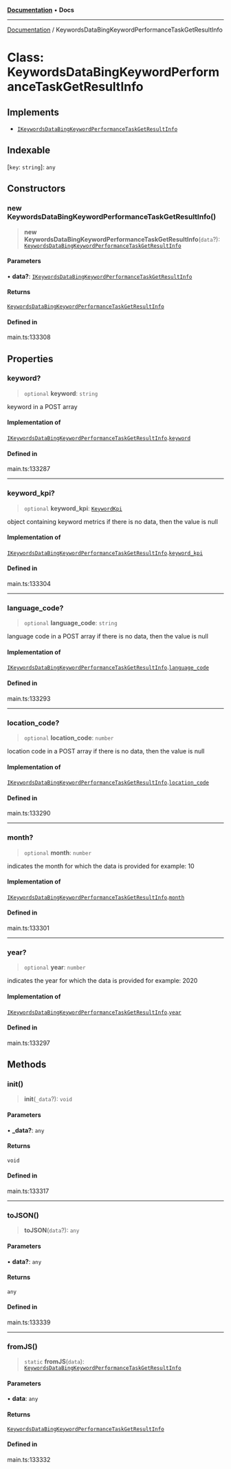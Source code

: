 [**Documentation**](../README.md) • **Docs**

***

[Documentation](../globals.md) / KeywordsDataBingKeywordPerformanceTaskGetResultInfo

# Class: KeywordsDataBingKeywordPerformanceTaskGetResultInfo

## Implements

- [`IKeywordsDataBingKeywordPerformanceTaskGetResultInfo`](../interfaces/IKeywordsDataBingKeywordPerformanceTaskGetResultInfo.md)

## Indexable

 \[`key`: `string`\]: `any`

## Constructors

### new KeywordsDataBingKeywordPerformanceTaskGetResultInfo()

> **new KeywordsDataBingKeywordPerformanceTaskGetResultInfo**(`data`?): [`KeywordsDataBingKeywordPerformanceTaskGetResultInfo`](KeywordsDataBingKeywordPerformanceTaskGetResultInfo.md)

#### Parameters

• **data?**: [`IKeywordsDataBingKeywordPerformanceTaskGetResultInfo`](../interfaces/IKeywordsDataBingKeywordPerformanceTaskGetResultInfo.md)

#### Returns

[`KeywordsDataBingKeywordPerformanceTaskGetResultInfo`](KeywordsDataBingKeywordPerformanceTaskGetResultInfo.md)

#### Defined in

main.ts:133308

## Properties

### keyword?

> `optional` **keyword**: `string`

keyword in a POST array

#### Implementation of

[`IKeywordsDataBingKeywordPerformanceTaskGetResultInfo`](../interfaces/IKeywordsDataBingKeywordPerformanceTaskGetResultInfo.md).[`keyword`](../interfaces/IKeywordsDataBingKeywordPerformanceTaskGetResultInfo.md#keyword)

#### Defined in

main.ts:133287

***

### keyword\_kpi?

> `optional` **keyword\_kpi**: [`KeywordKpi`](KeywordKpi.md)

object containing keyword metrics
if there is no data, then the value is null

#### Implementation of

[`IKeywordsDataBingKeywordPerformanceTaskGetResultInfo`](../interfaces/IKeywordsDataBingKeywordPerformanceTaskGetResultInfo.md).[`keyword_kpi`](../interfaces/IKeywordsDataBingKeywordPerformanceTaskGetResultInfo.md#keyword_kpi)

#### Defined in

main.ts:133304

***

### language\_code?

> `optional` **language\_code**: `string`

language code in a POST array
if there is no data, then the value is null

#### Implementation of

[`IKeywordsDataBingKeywordPerformanceTaskGetResultInfo`](../interfaces/IKeywordsDataBingKeywordPerformanceTaskGetResultInfo.md).[`language_code`](../interfaces/IKeywordsDataBingKeywordPerformanceTaskGetResultInfo.md#language_code)

#### Defined in

main.ts:133293

***

### location\_code?

> `optional` **location\_code**: `number`

location code in a POST array
if there is no data, then the value is null

#### Implementation of

[`IKeywordsDataBingKeywordPerformanceTaskGetResultInfo`](../interfaces/IKeywordsDataBingKeywordPerformanceTaskGetResultInfo.md).[`location_code`](../interfaces/IKeywordsDataBingKeywordPerformanceTaskGetResultInfo.md#location_code)

#### Defined in

main.ts:133290

***

### month?

> `optional` **month**: `number`

indicates the month for which the data is provided for
example:
10

#### Implementation of

[`IKeywordsDataBingKeywordPerformanceTaskGetResultInfo`](../interfaces/IKeywordsDataBingKeywordPerformanceTaskGetResultInfo.md).[`month`](../interfaces/IKeywordsDataBingKeywordPerformanceTaskGetResultInfo.md#month)

#### Defined in

main.ts:133301

***

### year?

> `optional` **year**: `number`

indicates the year for which the data is provided for
example:
2020

#### Implementation of

[`IKeywordsDataBingKeywordPerformanceTaskGetResultInfo`](../interfaces/IKeywordsDataBingKeywordPerformanceTaskGetResultInfo.md).[`year`](../interfaces/IKeywordsDataBingKeywordPerformanceTaskGetResultInfo.md#year)

#### Defined in

main.ts:133297

## Methods

### init()

> **init**(`_data`?): `void`

#### Parameters

• **\_data?**: `any`

#### Returns

`void`

#### Defined in

main.ts:133317

***

### toJSON()

> **toJSON**(`data`?): `any`

#### Parameters

• **data?**: `any`

#### Returns

`any`

#### Defined in

main.ts:133339

***

### fromJS()

> `static` **fromJS**(`data`): [`KeywordsDataBingKeywordPerformanceTaskGetResultInfo`](KeywordsDataBingKeywordPerformanceTaskGetResultInfo.md)

#### Parameters

• **data**: `any`

#### Returns

[`KeywordsDataBingKeywordPerformanceTaskGetResultInfo`](KeywordsDataBingKeywordPerformanceTaskGetResultInfo.md)

#### Defined in

main.ts:133332
